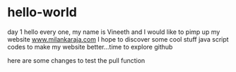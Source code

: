 # hello-world
day 1
hello every one, my name is Vineeth and I would like to pimp up my website www.milankaraja.com
I hope to discover some cool stuff java script codes to make my website better...time to explore github

here are some changes to test the pull function
